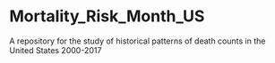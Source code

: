 # Mortality_Risk_Month_US
A repository for the study of historical patterns of death counts in the United States 2000-2017
